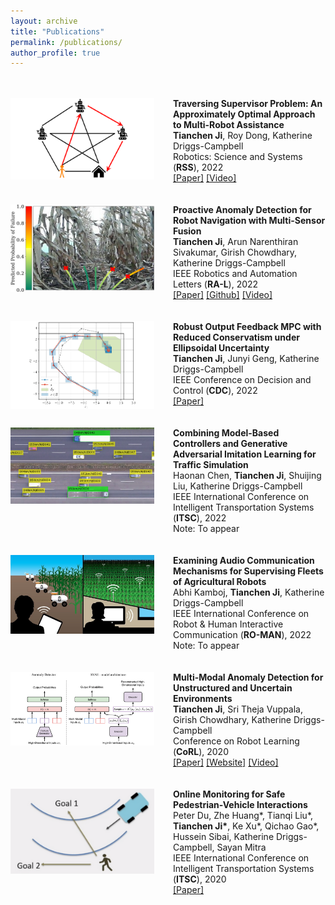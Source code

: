 ```yaml
---
layout: archive
title: "Publications"
permalink: /publications/
author_profile: true
---
```


<br/><br/>
<img align="left" style="width:230px; height:auto; margin-right:30px" src="/images/publications-ptp.png">
**Traversing Supervisor Problem: An Approximately Optimal Approach to Multi-Robot Assistance**  
**Tianchen Ji**, Roy Dong, Katherine Driggs-Campbell  
Robotics: Science and Systems (**RSS**), 2022  
[[Paper]](https://roboticsconference.org/program/papers/059/) [[Video]](https://youtu.be/cd1_3ZhNXAk?t=2499)  
<br/><br/>
<img align="left" style="width:230px; height:140px; margin-right:30px" src="/images/publications-paad.png">
**Proactive Anomaly Detection for Robot Navigation with Multi-Sensor Fusion**  
**Tianchen Ji**, Arun Narenthiran Sivakumar, Girish Chowdhary, Katherine Driggs-Campbell  
IEEE Robotics and Automation Letters (**RA-L**), 2022  
[[Paper]](https://ieeexplore.ieee.org/document/9720937) [[Github]](https://github.com/tianchenji/PAAD) [[Video]](https://www.youtube.com/watch?v=7jFLdpNEiXM)  
<br/><br/>
<img align="left" style="width:230px; height:140px; margin-right:30px" src="/images/publications-mpc.png">
**Robust Output Feedback MPC with Reduced Conservatism under Ellipsoidal Uncertainty**  
**Tianchen Ji**, Junyi Geng, Katherine Driggs-Campbell  
IEEE Conference on Decision and Control (**CDC**), 2022  
[[Paper]](http://128.84.21.203/pdf/2008.04980)  
<br/><br/>
<img align="left" style="width:230px; height:auto; margin-right:30px; margin-bottom:70px" src="/images/publications-ts.png">
**Combining Model-Based Controllers and Generative Adversarial Imitation Learning for Traffic Simulation**  
Haonan Chen, **Tianchen Ji**, Shuijing Liu, Katherine Driggs-Campbell  
IEEE International Conference on Intelligent Transportation Systems (**ITSC**), 2022  
Note: To appear  
<br/><br/>
<img align="left" style="width:230px; height:auto; margin-right:30px; margin-bottom:50px" src="/images/publications-audio.jpg">
**Examining Audio Communication Mechanisms for Supervising Fleets of Agricultural Robots**  
Abhi Kamboj, **Tianchen Ji**, Katherine Driggs-Campbell  
IEEE International Conference on Robot & Human Interactive Communication (**RO-MAN**), 2022  
Note: To appear  
<br/><br/>
<img align="left" style="width:230px; height:auto; margin-right:30px; margin-bottom:30px" src="/images/publications-svae.png">
**Multi-Modal Anomaly Detection for Unstructured and Uncertain Environments**  
**Tianchen Ji**, Sri Theja Vuppala, Girish Chowdhary, Katherine Driggs-Campbell  
Conference on Robot Learning (**CoRL**), 2020  
[[Paper]](https://proceedings.mlr.press/v155/ji21a.html) [[Website]](https://sites.google.com/illinois.edu/supervised-vae) [[Video]](https://www.youtube.com/watch?v=L3dP8tdsQqs)  
<br/><br/>
<img align="left" style="width:230px; height:auto; margin-right:30px; margin-bottom:60px" src="/images/publications-gem.png">
**Online Monitoring for Safe Pedestrian-Vehicle Interactions**  
Peter Du, Zhe Huang\*, Tianqi Liu\*, **Tianchen Ji\***, Ke Xu\*, Qichao Gao\*, Hussein Sibai, Katherine Driggs-Campbell, Sayan Mitra  
IEEE International Conference on Intelligent Transportation Systems (**ITSC**), 2020  
[[Paper]](https://ieeexplore.ieee.org/abstract/document/9294366)
